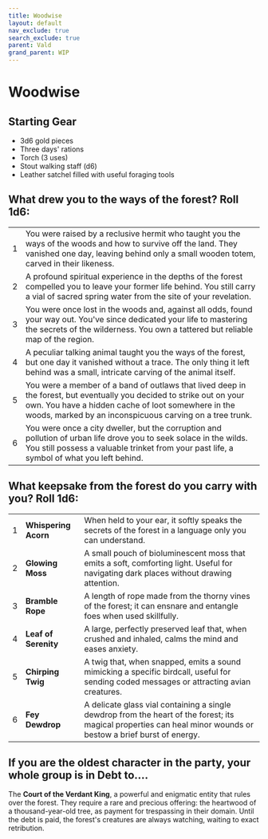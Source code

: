 ```yaml
---
title: Woodwise
layout: default
nav_exclude: true
search_exclude: true
parent: Vald
grand_parent: WIP
---
```


# Woodwise

## Starting Gear

- 3d6 gold pieces
- Three days' rations
- Torch (3 uses)
- Stout walking staff (d6)
- Leather satchel filled with useful foraging tools

## What drew you to the ways of the forest? Roll 1d6:

|      |                                                              |
| ---- | ------------------------------------------------------------ |
| 1    | You were raised by a reclusive hermit who taught you the ways of the woods and how to survive off the land. They vanished one day, leaving behind only a small wooden totem, carved in their likeness. |
| 2    | A profound spiritual experience in the depths of the forest compelled you to leave your former life behind. You still carry a vial of sacred spring water from the site of your revelation. |
| 3    | You were once lost in the woods and, against all odds, found your way out. You've since dedicated your life to mastering the secrets of the wilderness. You own a tattered but reliable map of the region. |
| 4    | A peculiar talking animal taught you the ways of the forest, but one day it vanished without a trace. The only thing it left behind was a small, intricate carving of the animal itself. |
| 5    | You were a member of a band of outlaws that lived deep in the forest, but eventually you decided to strike out on your own. You have a hidden cache of loot somewhere in the woods, marked by an inconspicuous carving on a tree trunk. |
| 6    | You were once a city dweller, but the corruption and pollution of urban life drove you to seek solace in the wilds. You still possess a valuable trinket from your past life, a symbol of what you left behind. |

## What keepsake from the forest do you carry with you? Roll 1d6:

|      |                      |                                                              |
| ---- | -------------------- | ------------------------------------------------------------ |
| 1    | **Whispering Acorn** | When held to your ear, it softly speaks the secrets of the forest in a language only you can understand. |
| 2    | **Glowing Moss**     | A small pouch of bioluminescent moss that emits a soft, comforting light. Useful for navigating dark places without drawing attention. |
| 3    | **Bramble Rope**     | A length of rope made from the thorny vines of the forest; it can ensnare and entangle foes when used skillfully. |
| 4    | **Leaf of Serenity** | A large, perfectly preserved leaf that, when crushed and inhaled, calms the mind and eases anxiety. |
| 5    | **Chirping Twig**    | A twig that, when snapped, emits a sound mimicking a specific birdcall, useful for sending coded messages or attracting avian creatures. |
| 6    | **Fey Dewdrop**      | A delicate glass vial containing a single dewdrop from the heart of the forest; its magical properties can heal minor wounds or bestow a brief burst of energy. |

## If you are the oldest character in the party, your whole group is in Debt to....

The **Court of the Verdant King**, a powerful and enigmatic entity that rules over the forest. They require a rare and precious offering: the heartwood of a thousand-year-old tree, as payment for trespassing in their domain. Until the debt is paid, the forest's creatures are always watching, waiting to exact retribution.